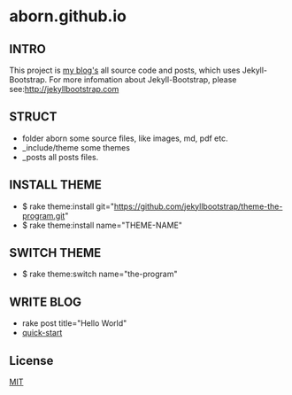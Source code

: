 aborn.github.io
==========

## INTRO
This project is [my blog's](http://blog.popkit.org) all source code
and posts, which uses Jekyll-Bootstrap. For more infomation about
Jekyll-Bootstrap, please see:<http://jekyllbootstrap.com>

## STRUCT
* folder aborn some source files, like images, md, pdf etc.
* _include/theme some themes
* _posts all posts files.

## INSTALL THEME
* $ rake theme:install
git="https://github.com/jekyllbootstrap/theme-the-program.git"
*  $ rake theme:install name="THEME-NAME"



## SWITCH THEME
* $ rake theme:switch name="the-program"

## WRITE BLOG
* rake post title="Hello World"
* [quick-start](http://jekyllbootstrap.com/usage/jekyll-quick-start.html)

## License

[MIT](http://opensource.org/licenses/MIT)
